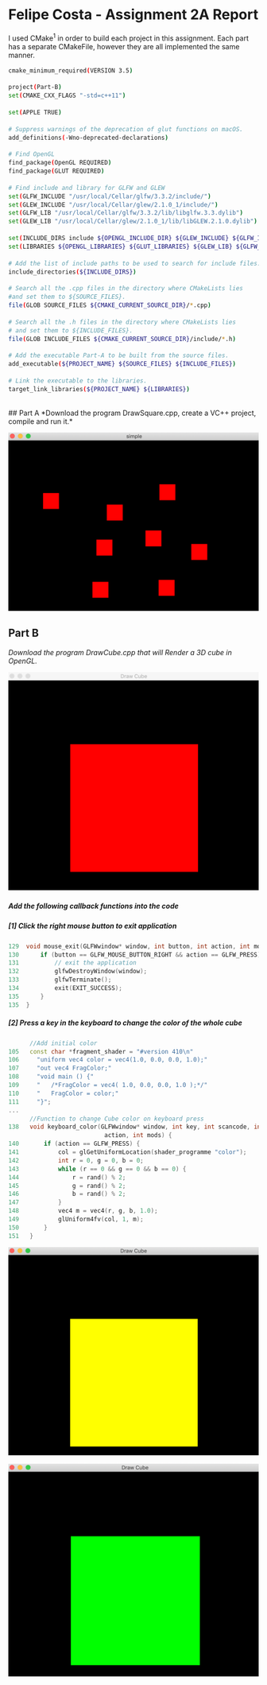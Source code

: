 # Felipe Costa - Assignment 2A Report

I used CMake<sup>1</sup> in order to build each project in this assignment. Each part has a separate CMakeFile, however they are all implemented the same manner.

```bash
cmake_minimum_required(VERSION 3.5)

project(Part-B)
set(CMAKE_CXX_FLAGS "-std=c++11")

set(APPLE TRUE)

# Suppress warnings of the deprecation of glut functions on macOS.
add_definitions(-Wno-deprecated-declarations)

# Find OpenGL
find_package(OpenGL REQUIRED)
find_package(GLUT REQUIRED)

# Find include and library for GLFW and GLEW
set(GLFW_INCLUDE "/usr/local/Cellar/glfw/3.3.2/include/")
set(GLEW_INCLUDE "/usr/local/Cellar/glew/2.1.0_1/include/")
set(GLFW_LIB "/usr/local/Cellar/glfw/3.3.2/lib/libglfw.3.3.dylib")
set(GLEW_LIB "/usr/local/Cellar/glew/2.1.0_1/lib/libGLEW.2.1.0.dylib")

set(INCLUDE_DIRS include ${OPENGL_INCLUDE_DIR} ${GLEW_INCLUDE} ${GLFW_INCLUDE})
set(LIBRARIES ${OPENGL_LIBRARIES} ${GLUT_LIBRARIES} ${GLEW_LIB} ${GLFW_LIB})

# Add the list of include paths to be used to search for include files.
include_directories(${INCLUDE_DIRS})

# Search all the .cpp files in the directory where CMakeLists lies
#and set them to ${SOURCE_FILES}.
file(GLOB SOURCE_FILES ${CMAKE_CURRENT_SOURCE_DIR}/*.cpp)

# Search all the .h files in the directory where CMakeLists lies
# and set them to ${INCLUDE_FILES}.
file(GLOB INCLUDE_FILES ${CMAKE_CURRENT_SOURCE_DIR}/include/*.h)

# Add the executable Part-A to be built from the source files.
add_executable(${PROJECT_NAME} ${SOURCE_FILES} ${INCLUDE_FILES})

# Link the executable to the libraries.
target_link_libraries(${PROJECT_NAME} ${LIBRARIES})
```

<br>
## Part A
*Download the program DrawSquare.cpp, create a VC++ project, compile and run it.*

![Output](./imgs/PtA.png)
<br>

<div style="page-break-after: always;"></div>

## Part B

*Download the program DrawCube.cpp that will Render a 3D cube in OpenGL.*

![Output](./imgs/PtB1.png)

##### Add the following callback functions into the code

##### [1] Click the right mouse button to exit application

```c++
129  void mouse_exit(GLFWwindow* window, int button, int action, int mods) {
130      if (button == GLFW_MOUSE_BUTTON_RIGHT && action == GLFW_PRESS){
131          // exit the application
132          glfwDestroyWindow(window);
133          glfwTerminate();
134          exit(EXIT_SUCCESS);
135      }
135  }
```

##### [2] Press a key in the keyboard to change the color of the whole cube

```c++
      //Add initial color
105   const char *fragment_shader = "#version 410\n"
106     "uniform vec4 color = vec4(1.0, 0.0, 0.0, 1.0);"
107     "out vec4 FragColor;"
108     "void main () {"
109     "   /*FragColor = vec4( 1.0, 0.0, 0.0, 1.0 );*/"
110     "   FragColor = color;"
111     "}";
...
      //Function to change Cube color on keyboard press
138   void keyboard_color(GLFWwindow* window, int key, int scancode, int
                           action, int mods) {
140       if (action == GLFW_PRESS) {
141           col = glGetUniformLocation(shader_programme "color");
142           int r = 0, g = 0, b = 0;
143           while (r == 0 && g == 0 && b == 0) {
144               r = rand() % 2;
145               g = rand() % 2;
146               b = rand() % 2;
147           }
148           vec4 m = vec4(r, g, b, 1.0);
149           glUniform4fv(col, 1, m);
150       }
151   }
```
![Output](./imgs/PtB2.png)

![Output](./imgs/PtB3.png)
